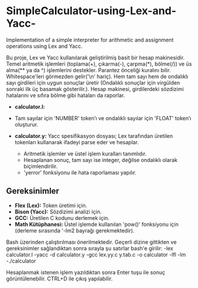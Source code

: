 # SimpleCalculator-using-Lex-and-Yacc-
Implementation of a simple interpreter for arithmetic and assignment operations using Lex and Yacc.

Bu proje, Lex ve Yacc kullanılarak geliştirilmiş basit bir hesap makinesidir. Temel aritmetik işlemleri (toplama(+), çıkarma(-), çarpma(*), bölme(/)) ve üs alma(** ya da ^) işlemlerini destekler. Parantez önceliği kuralını bilir. Whitespace'leri görmezden gelir('\n' hariç). Hem tam sayı hem de ondalıklı sayı girdileri için uygun sonuçlar üretir (Ondalıklı sonuçlar için virgülden sonraki ilk üç basamak gösterilir.). Hesap makinesi, girdilerdeki sözdizimi hatalarını ve sıfıra bölme gibi hataları da raporlar.


- **calculator.l:**
- Tam sayılar için 'NUMBER' token’ı ve ondalıklı sayılar için 'FLOAT' token’ı oluşturur.

- **calculator.y:**
  Yacc spesifikasyon dosyası; Lex tarafından üretilen tokenları kullanarak ifadeyi parse eder ve hesaplar.
  - Aritmetik işlemler ve üstel işlem kuralları tanımlıdır.
  - Hesaplanan sonuç, tam sayı ise integer, değilse ondalıklı olarak biçimlendirilir.
  - 'yerror' fonksiyonu ile hata raporlaması yapılır.
 

## Gereksinimler
- **Flex (Lex):** Token üretimi için.
- **Bison (Yacc):** Sözdizimi analizi için.
- **GCC:** Üretilen C kodunu derlemek için.
- **Math Kütüphanesi:** Üstel işlemde kullanılan 'pow()' fonksiyonu için (derleme sırasında '-lm2 bayrağı gerekmektedir).


Bash üzerinden çalıştırılması önerilmektedir. Geçerli dizine gittikten ve gereksinimler sağlandıktan sonra sırayla şu satırlar bash'e girilir:
-lex calculator.l
-yacc -d calculator.y
-gcc lex.yy.c y.tab.c -o calculator -lfl -lm
-./calculator

Hesaplanmak istenen işlem yazıldıktan sonra Enter tuşu ile sonuç görüntülenebilir. CTRL+D ile çıkış yapılabilir.
